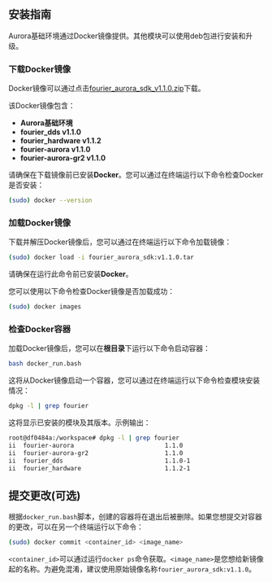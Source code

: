 ## 安装指南

Aurora基础环境通过Docker镜像提供。其他模块可以使用deb包进行安装和升级。

### 下载Docker镜像

Docker镜像可以通过点击[fourier_aurora_sdk_v1.1.0.zip](https://pan.baidu.com/s/1fhSD7SUIvE2bTWAkjOqlUA?pwd=wbmu)下载。

该Docker镜像包含：
- **Aurora基础环境**
- **fourier_dds v1.1.0**
- **fourier_hardware v1.1.2**
- **fourier-aurora v1.1.0**
- **fourier-aurora-gr2 v1.1.0**

请确保在下载镜像前已安装**Docker**。您可以通过在终端运行以下命令检查Docker是否安装：

```bash
(sudo) docker --version
```

### 加载Docker镜像

下载并解压Docker镜像后，您可以通过在终端运行以下命令加载镜像：

```bash
(sudo) docker load -i fourier_aurora_sdk:v1.1.0.tar
```

请确保在运行此命令前已安装**Docker**。

您可以使用以下命令检查Docker镜像是否加载成功：

```bash
(sudo) docker images
```

### 检查Docker容器

加载Docker镜像后，您可以在**根目录**下运行以下命令启动容器：

```bash
bash docker_run.bash
```

这将从Docker镜像启动一个容器，您可以通过在终端运行以下命令检查模块安装情况：

```bash
dpkg -l | grep fourier
```

这将显示已安装的模块及其版本。示例输出：

```bash
root@df0484a:/workspace# dpkg -l | grep fourier
ii  fourier-aurora                         1.1.0                                   amd64        A motion control system for fourier humanoid robots.
ii  fourier-aurora-gr2                     1.1.0                                   amd64        An expansion package of fourier aurora for gr2 robot.
ii  fourier_dds                            1.1.0-1                                 amd64        A software to control fourier robots .
ii  fourier_hardware                       1.1.2-1                                 amd64        A software to control fourier robots .
```

## 提交更改(可选)

根据`docker_run.bash`脚本，创建的容器将在退出后被删除。如果您想提交对容器的更改，可以在另一个终端运行以下命令：

```bash
(sudo) docker commit <container_id> <image_name>
```
`<container_id>`可以通过运行`docker ps`命令获取。`<image_name>`是您想给新镜像起的名称。为避免混淆，建议使用原始镜像名称`fourier_aurora_sdk:v1.1.0`。
